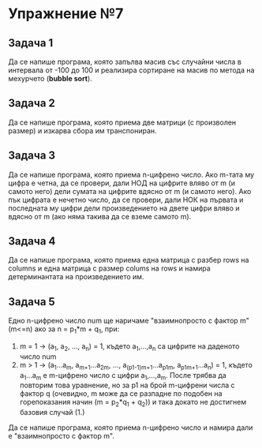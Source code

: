 # Упражнение №7

## Задача 1
Да се напише програма, която запълва масив със случайни числа в интервала от -100 до 100 и реализира сортиране на масив по метода на мехурчето (**bubble sort**).

## Задача 2
Да се напише програма, която приема две матрици (с произволен размер) и изкарва сбора им транспониран.

## Задача 3
Да се напише програма, която приема n-цифрено число. Ако m-тата му цифра е четна, да се провери, дали НОД на цифрите вляво от m (и самото него) дели сумата на цифрите вдясно от m (и самото него). Ако пък цифрата е нечетно число, да се провери, дали НОК на първата и последната му цифри дели произведението на двете цифри вляво и вдясно от m (ако няма такива да се вземе самото m).

## Задача 4
Да се напише програма, която приема една матрица с разбер rows на columns и една матрица с размер colums на rows и намира детерминантата на произведението им.

## Задача 5
Едно n-цифрено число num ще наричаме "взаимнопросто с фактор m" (m<=n) ако за n = p<sub>1</sub>\*m + q<sub>1</sub>, при: 
  1. m = 1 -> (a<sub>1</sub>, a<sub>2</sub>, ..., a<sub>n</sub>) = 1, където a<sub>1</sub>,...,a<sub>n</sub> са цифрите на даденото число num
  2. m > 1 -> (a<sub>1</sub>...a<sub>m</sub>, a<sub>m+1</sub>...a<sub>2m</sub>, ..., a<sub>(p1-1)m+1</sub>...a<sub>p1m</sub>, a<sub>p1m+1</sub>...a<sub>n</sub>) = 1, където a<sub>1</sub>...a<sub>m</sub> е m-цифрено число с цифри a<sub>1</sub>,...,a<sub>m</sub>. После трябва 
да повторим това уравнение, но за p1 на брой m-цифрени числа с фактор q (очевидно, m може да се разпадне по подобен на горепоказания начин (m = p<sub>2</sub>\*q<sub>1</sub> + q<sub>2</sub>))
и така докато не достигнем базовия случай (1.)

Да се напише програма, която приема n-цифрено число и намира дали е "взаимнопросто с фактор m".
